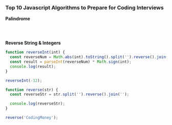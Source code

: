 ### Top 10 Javascript Algorithms to Prepare for Coding Interviews

**Palindrome**

```js

```

<br/>

**Reverse String & Integers**

```js
function reverseInt(int) {
  const reverseNum = Math.abs(int).toString().split('').reverse().join('');
  const result = parseInt(reverseNum) * Math.sign(int);
  console.log(result);
}

reverseInt(-12);
```

```js
function reverse(str) {
  const reverseStr = str.split('').reverse().join('');

  console.log(reverseStr);
}

reverse('CodingMoney');
```
